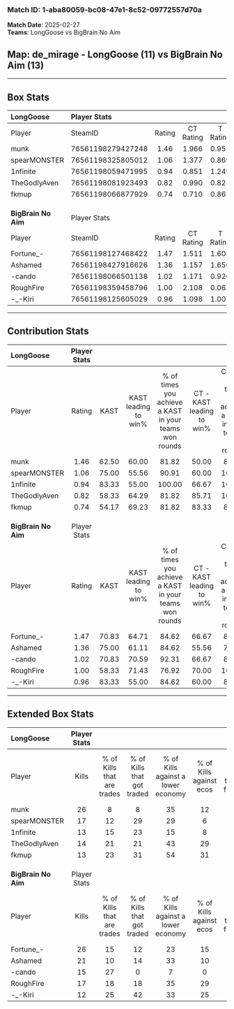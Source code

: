 ### Match ID: 1-aba80059-bc08-47e1-8c52-09772557d70a  
**Match Date**: 2025-02-27  
**Teams**: LongGoose vs BigBrain No Aim  

## **Map**: de_mirage - LongGoose (11) vs BigBrain No Aim (13)  
---  

## Box Stats  

| **LongGoose**       | Player Stats      |        |           |          |       |       |       |         |        |      |     |
| :- | :- | :-: | :-: | :-: | :-: | :-: | :-: | :-: | :-: | :-: | :-: |
| Player              | SteamID           | Rating | CT Rating | T Rating | KAST  |  ADR  | Kills | Assists | Deaths | K/D  | HS% |
| munk                | 76561198279427248 |  1.46  |   1.966   |  0.955   | 62.50 | 109.0 |  26   |    3    |   16   | 1.63 | 50  |
| spearMONSTER        | 76561198325805012 |  1.06  |   1.377   |  0.869   | 75.00 | 83.1  |  17   |    3    |   20   | 0.85 | 52  |
| 1nfinite            | 76561198059471995 |  0.94  |   0.851   |  1.249   | 83.33 | 64.3  |  13   |    4    |   19   | 0.68 | 53  |
| TheGodlyAven        | 76561198081923493 |  0.82  |   0.990   |  0.821   | 58.33 | 72.0  |  14   |    4    |   19   | 0.74 | 64  |
| fkmup               | 76561198066877929 |  0.74  |   0.710   |  0.863   | 54.17 | 56.3  |  13   |    3    |   17   | 0.76 | 46  |
|                     |                   |        |           |          |       |       |       |         |        |      |     |
|                     |                   |        |           |          |       |       |       |         |        |      |     |
|                     |                   |        |           |          |       |       |       |         |        |      |     |
| **BigBrain No Aim** | Player Stats      |        |           |          |       |       |       |         |        |      |     |
| Player              | SteamID           | Rating | CT Rating | T Rating | KAST  |  ADR  | Kills | Assists | Deaths | K/D  | HS% |
| Fortune_-           | 76561198127468422 |  1.47  |   1.511   |  1.603   | 70.83 | 97.5  |  26   |    4    |   17   | 1.53 | 26  |
| Ashamed             | 76561198427916626 |  1.36  |   1.157   |  1.650   | 75.00 | 94.3  |  21   |    6    |   15   | 1.40 | 47  |
| -cando              | 76561198066501138 |  1.02  |   1.171   |  0.920   | 70.83 | 63.4  |  15   |    3    |   14   | 1.07 | 46  |
| RoughFire           | 76561198359458796 |  1.00  |   2.108   |  0.063   | 58.33 | 84.9  |  17   |    6    |   18   | 0.94 | 35  |
| -_-Kiri             | 76561198125605029 |  0.96  |   1.098   |  1.007   | 83.33 | 73.5  |  12   |   11    |   19   | 0.63 | 50  |
---  

## Contribution Stats  

| **LongGoose**       | Player Stats |       |                      |                                                        |                           |                                                             |                          |                                                            |
| :- | :-: | :-: | :-: | :-: | :-: | :-: | :-: | :-: |
| Player              |    Rating    | KAST  | KAST leading to win% | % of times you achieve a KAST in your teams won rounds | CT - KAST leading to win% | CT - % of times you achieve a KAST in your teams won rounds | T - KAST leading to win% | T - % of times you achieve a KAST in your teams won rounds |
| munk                |     1.46     | 62.50 |        60.00         |                         81.82                          |           50.00           |                            83.33                            |          80.00           |                           80.00                            |
| spearMONSTER        |     1.06     | 75.00 |        55.56         |                         90.91                          |           60.00           |                           100.00                            |          50.00           |                           80.00                            |
| 1nfinite            |     0.94     | 83.33 |        55.00         |                         100.00                         |           66.67           |                           100.00                            |          45.45           |                           100.00                           |
| TheGodlyAven        |     0.82     | 58.33 |        64.29         |                         81.82                          |           85.71           |                           100.00                            |          42.86           |                           60.00                            |
| fkmup               |     0.74     | 54.17 |        69.23         |                         81.82                          |           83.33           |                            83.33                            |          57.14           |                           80.00                            |
|                     |              |       |                      |                                                        |                           |                                                             |                          |                                                            |
|                     |              |       |                      |                                                        |                           |                                                             |                          |                                                            |
|                     |              |       |                      |                                                        |                           |                                                             |                          |                                                            |
| **BigBrain No Aim** | Player Stats |       |                      |                                                        |                           |                                                             |                          |                                                            |
| Player              |    Rating    | KAST  | KAST leading to win% | % of times you achieve a KAST in your teams won rounds | CT - KAST leading to win% | CT - % of times you achieve a KAST in your teams won rounds | T - KAST leading to win% | T - % of times you achieve a KAST in your teams won rounds |
| Fortune_-           |     1.47     | 70.83 |        64.71         |                         84.62                          |           66.67           |                            85.71                            |          62.50           |                           83.33                            |
| Ashamed             |     1.36     | 75.00 |        61.11         |                         84.62                          |           55.56           |                            71.43                            |          66.67           |                           100.00                           |
| -cando              |     1.02     | 70.83 |        70.59         |                         92.31                          |           66.67           |                            85.71                            |          75.00           |                           100.00                           |
| RoughFire           |     1.00     | 58.33 |        71.43         |                         76.92                          |           70.00           |                           100.00                            |          75.00           |                           50.00                            |
| -_-Kiri             |     0.96     | 83.33 |        55.00         |                         84.62                          |           60.00           |                            85.71                            |          50.00           |                           83.33                            |
---  

## Extended Box Stats  

| **LongGoose**       | Player Stats |                            |                            |                                    |                         |                              |                                 |        |                             |                                     |                          |                               |                            |
| :- | :-: | :-: | :-: | :-: | :-: | :-: | :-: | :-: | :-: | :-: | :-: | :-: | :-: |
| Player              |    Kills     | % of Kills that are trades | % of Kills that got traded | % of Kills against a lower economy | % of Kills against ecos | % of Kills that are flawless | % of Kills that are close duels | Deaths | % of Deaths that get traded | % of Deaths against a lower economy | % of Deaths against ecos | % of Deaths that are flawless | % of Deaths that are close |
| munk                |      26      |             8              |             8              |                 35                 |           12            |              54              |                4                |   16   |              0              |                 19                  |            6             |              63               |             0              |
| spearMONSTER        |      17      |             12             |             29             |                 29                 |            6            |              59              |               12                |   20   |             15              |                 25                  |            5             |              65               |             10             |
| 1nfinite            |      13      |             15             |             23             |                 15                 |            8            |              62              |                0                |   19   |             26              |                 21                  |            0             |              68               |             5              |
| TheGodlyAven        |      14      |             21             |             21             |                 43                 |           29            |              50              |                7                |   19   |             21              |                 21                  |            5             |              68               |             5              |
| fkmup               |      13      |             23             |             31             |                 54                 |           31            |              69              |                0                |   17   |             12              |                 24                  |            6             |              59               |             0              |
|                     |              |                            |                            |                                    |                         |                              |                                 |        |                             |                                     |                          |                               |                            |
|                     |              |                            |                            |                                    |                         |                              |                                 |        |                             |                                     |                          |                               |                            |
|                     |              |                            |                            |                                    |                         |                              |                                 |        |                             |                                     |                          |                               |                            |
| **BigBrain No Aim** | Player Stats |                            |                            |                                    |                         |                              |                                 |        |                             |                                     |                          |                               |                            |
| Player              |    Kills     | % of Kills that are trades | % of Kills that got traded | % of Kills against a lower economy | % of Kills against ecos | % of Kills that are flawless | % of Kills that are close duels | Deaths | % of Deaths that get traded | % of Deaths against a lower economy | % of Deaths against ecos | % of Deaths that are flawless | % of Deaths that are close |
| Fortune_-           |      26      |             15             |             12             |                 23                 |           15            |              62              |                0                |   17   |             24              |                 12                  |            12            |              59               |             0              |
| Ashamed             |      21      |             10             |             14             |                 33                 |           10            |              71              |               10                |   15   |             13              |                  7                  |            7             |              40               |             0              |
| -cando              |      15      |             27             |             0              |                 7                  |            0            |              67              |                7                |   14   |             21              |                 14                  |            7             |              79               |             14             |
| RoughFire           |      17      |             18             |             18             |                 35                 |           29            |              76              |                0                |   18   |             22              |                 17                  |            6             |              72               |             0              |
| -_-Kiri             |      12      |             25             |             42             |                 33                 |           25            |              42              |                8                |   19   |             21              |                 11                  |            5             |              53               |             11             |
